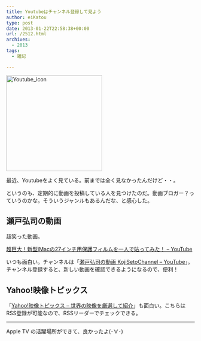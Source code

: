 ```yaml
---
title: Youtubeはチャンネル登録して見よう
author: eiKatou
type: post
date: 2013-01-22T22:58:38+00:00
url: /2512.html
archives:
  - 2013
tags:
  - 雑記

---
```

<img src="/blog/uploads/2013/01/Youtube_icon.png" alt="Youtube_icon" width="256" height="256" class="alignnone size-full wp-image-2519" srcset="/blog/uploads/2013/01/Youtube_icon.png 256w, /blog/uploads/2013/01/Youtube_icon-150x150.png 150w, /blog/uploads/2013/01/Youtube_icon-120x120.png 120w" sizes="(max-width: 256px) 100vw, 256px" />
  
最近、Youtubeをよく見ている。前までは全く見なかったんだけど・・。

というのも、定期的に動画を投稿している人を見つけたのだ。動画ブロガー？っていうのかな。そういうジャンルもあるんだな、と感心した。

<!--more-->

## 瀬戸弘司の動画

超笑った動画。
  
[超巨大！新型iMacの27インチ用保護フィルムを一人で貼ってみた！ &#8211; YouTube][1]

  


いつも面白い。チャンネルは「[瀬戸弘司の動画 KojiSetoChannel &#8211; YouTube][2]」。チャンネル登録すると、新しい動画を確認できるようになるので、便利！

## Yahoo!映像トピックス

「[Yahoo!映像トピックス &#8211; 世界の映像を厳選して紹介][3]」も面白い。こちらはRSS登録が可能なので、RSSリーダーでチェックできる。

* * *

Apple TV の活躍場所ができて、良かったよ(･∀･)

 [1]: http://www.youtube.com/watch?v=gJZeZI1_Vkw&list=UUFBjsYvwX7kWUjQoW7GcJ5A&index=10
 [2]: http://www.youtube.com/user/eguri89
 [3]: http://videotopics.yahoo.co.jp/
